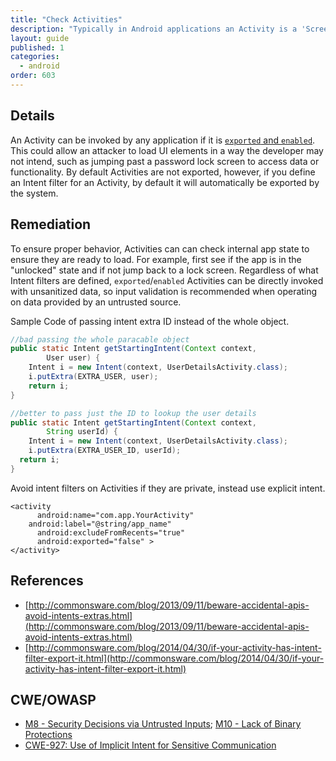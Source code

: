 ```yaml
---
title: "Check Activities"
description: "Typically in Android applications an Activity is a 'Screen' in an app."
layout: guide
published: 1
categories:
  - android
order: 603
---
```


## Details 

An Activity can be invoked by any application if it is [`exported` and `enabled`](http://developer.android.com/guide/topics/manifest/activity-element.html). This could allow an attacker to load UI elements in a way the developer may not intend, such as jumping past a password lock screen to access data or functionality. By default Activities are not exported, however, if you define an Intent filter for an Activity, by default it will automatically be exported by the system.

## Remediation

To ensure proper behavior, Activities can can check internal app state to ensure they are ready to load. For example, first see if the app is in the "unlocked" state and if not jump back to a lock screen. Regardless of what Intent filters are defined, `exported`/`enabled` Activities can be directly invoked with unsanitized data, so input validation is recommended when operating on data provided by an untrusted source.

Sample Code of passing intent extra ID instead of the whole object. 

```java
//bad passing the whole paracable object
public static Intent getStartingIntent(Context context,
		User user) {
	Intent i = new Intent(context, UserDetailsActivity.class);
	i.putExtra(EXTRA_USER, user);
	return i;
}

//better to pass just the ID to lookup the user details
public static Intent getStartingIntent(Context context,
		String userId) {
	Intent i = new Intent(context, UserDetailsActivity.class);
	i.putExtra(EXTRA_USER_ID, userId);
  return i;
}
```

Avoid intent filters on Activities if they are private, instead use explicit intent. 

```
<activity
	  android:name="com.app.YourActivity"
    android:label="@string/app_name"
	  android:excludeFromRecents="true"
	  android:exported="false" >
</activity>
```

## References

 * [http://commonsware.com/blog/2013/09/11/beware-accidental-apis-avoid-intents-extras.html](http://commonsware.com/blog/2013/09/11/beware-accidental-apis-avoid-intents-extras.html)
 * [http://commonsware.com/blog/2014/04/30/if-your-activity-has-intent-filter-export-it.html](http://commonsware.com/blog/2014/04/30/if-your-activity-has-intent-filter-export-it.html)

## CWE/OWASP

 * [M8 - Security Decisions via Untrusted Inputs](https://www.owasp.org/index.php/Mobile_Top_10_2014-M8); [M10 - Lack of Binary Protections](https://www.owasp.org/index.php/Mobile_Top_10_2014-M10)
 * [CWE-927: Use of Implicit Intent for Sensitive Communication](http://cwe.mitre.org/data/definitions/927.html)
